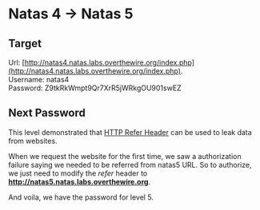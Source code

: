 # Natas 4 -> Natas 5


## Target
Url: [http://natas4.natas.labs.overthewire.org/index.php](http://natas4.natas.labs.overthewire.org/index.php). <br>
Username: natas4 <br>
Password: Z9tkRkWmpt9Qr7XrR5jWRkgOU901swEZ <br>


## Next Password
This level demonstrated that [HTTP Refer Header](https://developer.mozilla.org/en-US/docs/Web/HTTP/Headers/Referer) can be used to leak data from websites.

When we request the website for the first time, we saw a authorization failure saying we needed to be referred from natas5 URL. So to authorize, we just need to modify the _refer_ header to **http://natas5.natas.labs.overthewire.org**.

And voila, we have the password for level 5.
